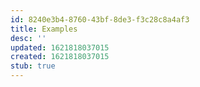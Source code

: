```yaml
---
id: 8240e3b4-8760-43bf-8de3-f3c28c8a4af3
title: Examples
desc: ''
updated: 1621818037015
created: 1621818037015
stub: true
---
```



